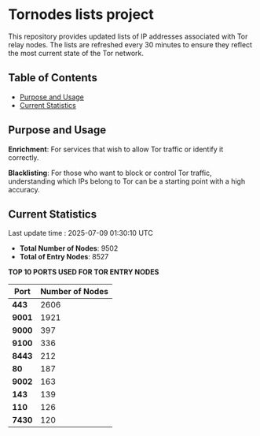 # Tornodes lists project

This repository provides updated lists of IP addresses associated with Tor relay nodes. The lists are refreshed every 30 minutes to ensure they reflect the most current state of the Tor network.

## Table of Contents

- [Purpose and Usage](#purpose-and-usage)
- [Current Statistics](#current-statistics)


## Purpose and Usage

**Enrichment**: For services that wish to allow Tor traffic or identify it correctly.

**Blacklisting**: For those who want to block or control Tor traffic, understanding which IPs belong to Tor can be a starting point with a high accuracy.

## Current Statistics

Last update time : 2025-07-09 01:30:10 UTC

- **Total Number of Nodes**: 9502
- **Total of Entry Nodes**: 8527

**TOP 10 PORTS USED FOR TOR ENTRY NODES**

| **Port** | **Number of Nodes** |
|------|-----------------|
| **443**   | 2606  |
| **9001**   | 1921  |
| **9000**   | 397  |
| **9100**   | 336  |
| **8443**   | 212  |
| **80**   | 187  |
| **9002**   | 163  |
| **143**   | 139  |
| **110**   | 126  |
| **7430**   | 120  |

